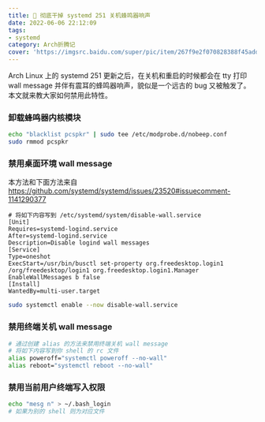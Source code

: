 ```yaml
---
title: 📢 彻底干掉 systemd 251 关机蜂鸣器响声
date: 2022-06-06 22:12:09
tags:
- systemd
category: Arch折腾记
cover: 'https://imgsrc.baidu.com/super/pic/item/267f9e2f070828388f45add5fd99a9014d08f1a3.jpg'
---
```

Arch Linux 上的 systemd 251 更新之后，在关机和重启的时候都会在 tty 打印 wall message 并伴有震耳的蜂鸣器响声，貌似是一个远古的 bug 又被触发了。本文就来教大家如何禁用此特性。

<!--more-->

### 卸载蜂鸣器内核模块

```bash
echo "blacklist pcspkr" | sudo tee /etc/modprobe.d/nobeep.conf
sudo rmmod pcspkr
```

### 禁用桌面环境 wall message

本方法和下面方法来自 https://github.com/systemd/systemd/issues/23520#issuecomment-1141290377

```
# 将如下内容写到 /etc/systemd/system/disable-wall.service
[Unit]
Requires=systemd-logind.service
After=systemd-logind.service
Description=Disable logind wall messages
[Service]
Type=oneshot
ExecStart=/usr/bin/busctl set-property org.freedesktop.login1 /org/freedesktop/login1 org.freedesktop.login1.Manager EnableWallMessages b false
[Install]
WantedBy=multi-user.target
```

```bash
sudo systemctl enable --now disable-wall.service
```

### 禁用终端关机 wall message

```bash
# 通过创建 alias 的方法来禁用终端关机 wall message
# 将如下内容写到你 shell 的 rc 文件
alias poweroff="systemctl poweroff --no-wall"
alias reboot="systemctl reboot --no-wall"
```

### 禁用当前用户终端写入权限

```bash
echo "mesg n" > ~/.bash_login
# 如果为别的 shell 则为对应文件
```
